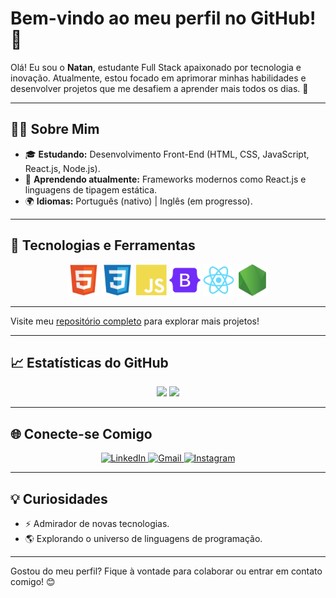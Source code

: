 # Bem-vindo ao meu perfil no GitHub! 👋

Olá! Eu sou o **Natan**, estudante Full Stack apaixonado por tecnologia e inovação. Atualmente, estou focado em aprimorar minhas habilidades e desenvolver projetos que me desafiem a aprender mais todos os dias. 🚀

---

## 🧑‍💻 Sobre Mim

- 🎓 **Estudando:** Desenvolvimento Front-End (HTML, CSS, JavaScript, React.js, Node.js).
- 🌱 **Aprendendo atualmente:** Frameworks modernos como React.js e linguagens de tipagem estática.
- 🌍 **Idiomas:** Português (nativo) | Inglês (em progresso).

---

## 🚀 Tecnologias e Ferramentas

<div align="center">
  <img src="https://raw.githubusercontent.com/devicons/devicon/master/icons/html5/html5-original.svg" alt="HTML5" width="50" height="50" />
  <img src="https://raw.githubusercontent.com/devicons/devicon/master/icons/css3/css3-original.svg" alt="CSS3" width="50" height="50" />
  <img src="https://raw.githubusercontent.com/devicons/devicon/master/icons/javascript/javascript-plain.svg" alt="JavaScript" width="50" height="50" />
  <img src="https://raw.githubusercontent.com/devicons/devicon/master/icons/bootstrap/bootstrap-plain.svg" alt="Bootstrap" width="50" height="50" />
  <img src="https://raw.githubusercontent.com/devicons/devicon/master/icons/react/react-original.svg" alt="React.js" width="50" height="50" />
  <img src="https://raw.githubusercontent.com/devicons/devicon/master/icons/nodejs/nodejs-original.svg" alt="Node.js" width="50" height="50" />
</div>


---

Visite meu [repositório completo](https://github.com/NatanMendesDF) para explorar mais projetos!

---

## 📈 Estatísticas do GitHub

<div align="center">
  <img height="180em" src="https://github-readme-stats.vercel.app/api?username=NatanMendesDF&show_icons=true&theme=radical&include_all_commits=true&count_private=true" />
  <img height="180em" src="https://github-readme-stats.vercel.app/api/top-langs/?username=NatanMendesDF&layout=compact&langs_count=7&theme=radical" />
</div>

---

## 🌐 Conecte-se Comigo

<div align="center">
  <a href="https://www.linkedin.com/in/natanielmoura/" target="_blank">
    <img src="https://img.shields.io/badge/-LinkedIn-blue?style=flat-square&logo=Linkedin&logoColor=white" alt="LinkedIn">
  </a>
  <a href="mailto:natanmendes.developer@gmail.com" target="_blank">
    <img src="https://img.shields.io/badge/-Gmail-c14438?style=flat-square&logo=Gmail&logoColor=white" alt="Gmail">
  </a>
  <a href="https://www.instagram.com/natan.moura/" target="_blank">
    <img src="https://img.shields.io/badge/-Instagram-C13584?style=flat-square&logo=Instagram&logoColor=white" alt="Instagram">
  </a>
</div>

---

## 💡 Curiosidades

- ⚡ Admirador de novas tecnologias.
- 🌎 Explorando o universo de linguagens de programação.

---

Gostou do meu perfil? Fique à vontade para colaborar ou entrar em contato comigo! 😊


<!--  

**NatanMendesDF/NatanMendesDF** is a ✨ _special_ ✨ repository because its `README.md` (this file) appears on your GitHub profile.

Here are some ideas to get you started:

- 🔭 I’m currently working on ...
- 🌱 I’m currently learning ...
- 👯 I’m looking to collaborate on ...
- 🤔 I’m looking for help with ...
- 💬 Ask me about ...
- 📫 How to reach me: ...
- 😄 Pronouns: ...
- ⚡ Fun fact: ...
-->
